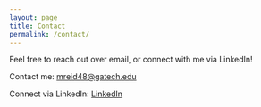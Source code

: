 ```yaml
---
layout: page
title: Contact
permalink: /contact/
---
```

Feel free to reach out over email, or connect with me via LinkedIn!

Contact me: mreid48@gatech.edu

Connect via LinkedIn: [LinkedIn](https://www.linkedin.com/in/mirabel-reid-b3b779156)
